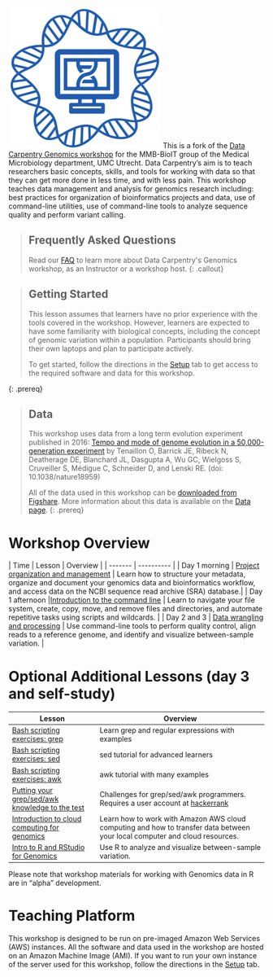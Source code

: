 ---
---

![logo MMB-BioIT](/fig/logo.png) 
This is a fork of the [Data Carpentry Genomics workshop](https://datacarpentry.org/genomics-workshop/) for the MMB-BioIT group of the Medical Microbiology department, UMC Utrecht. Data Carpentry’s aim is to teach researchers basic concepts, skills, and tools for working
with data so that they can get more done in less time, and with less pain. This workshop
teaches data management and analysis for genomics research including: 
best practices for organization of bioinformatics projects and data, use of command-line 
utilities, use of command-line tools to analyze sequence quality and
perform variant calling.

> ## Frequently Asked Questions
> Read our [FAQ](/genomics-workshop/faq/) to learn more about Data Carpentry's Genomics workshop, as an Instructor or a workshop host.
{: .callout}

> ## Getting Started
>
> This lesson assumes that learners have no prior experience with the tools covered in the workshop. 
> However, learners are expected to have some familiarity with biological concepts,
> including the 
> concept of genomic variation within a population. Participants should bring their own laptops and plan to participate actively. 
> 
> To get started, follow the directions in the [Setup](setup.html) tab to 
> get access to the required software and data for this workshop.
> 
{: .prereq}

> ## Data
> 
> This workshop uses data from a long term evolution experiment published in 2016: [Tempo and mode of genome evolution in a 50,000-generation experiment](https://www.ncbi.nlm.nih.gov/pmc/articles/PMC4988878/) by Tenaillon O, Barrick JE, Ribeck N, Deatherage DE, Blanchard JL, Dasgupta A, Wu GC, Wielgoss S, Cruveiller S, Médigue C, Schneider D, and Lenski RE. (doi: 10.1038/nature18959)
>
> All of the data used in this workshop can be [downloaded from Figshare](https://figshare.com/articles/Data_Carpentry_Genomics_beta_2_0/7726454). 
> More information about this data is available on the [Data page](https://datacarpentry.org/organization-genomics/data/).
{: .prereq} 

# Workshop Overview 

| Time  | Lesson | Overview |
| ------- | ---------- |
| Day 1 morning | [Project organization and management](https://mmb-umcu.github.io/organization-genomics/) | Learn how to structure your metadata, organize and document your genomics data and bioinformatics workflow, and access data on the NCBI sequence read archive (SRA) database.|
| Day 1 afternoon |[Introduction to the command line](https://mmb-umcu.github.io/shell-genomics/) |  Learn to navigate your file system, create, copy, move, and remove files and directories, and automate repetitive tasks using scripts and wildcards. |
| Day 2 and 3 | [Data wrangling and processing](https://mmb-umcu.github.io/wrangling-genomics/) | Use command-line tools to perform quality control, align reads to a reference genome, and identify and visualize between-sample variation. |

# Optional Additional Lessons (day 3 and self-study)

| Lesson | Overview |
| ------- | -------- |
| [Bash scripting exercises: grep](https://ryanstutorials.net/linuxtutorial/grep.php) | Learn grep and regular expressions with examples 
| [Bash scripting exercises: sed](https://www.tutorialspoint.com/sed/) | sed tutorial for advanced learners
| [Bash scripting exercises: awk](https://www.tutorialspoint.com/sed/) | awk tutorial with many examples 
| [Putting your grep/sed/awk knowledge to the test](https://www.hackerrank.com/domains/shell?filters%5Bsubdomains%5D%5B%5D=grep-sed-awk) | Challenges for grep/sed/awk programmers. Requires a user account at [hackerrank](http://www.hackerrank.com)
| [Introduction to cloud computing for genomics](http://www.datacarpentry.org/cloud-genomics/) | Learn how to work with Amazon AWS cloud computing and how to transfer data between your local computer and cloud resources. 
| [Intro to R and RStudio for Genomics](https://datacarpentry.org/genomics-r-intro/) | Use R to analyze and visualize between-sample variation. |

Please note that workshop materials for working with Genomics data in R are in “alpha” development.

# Teaching Platform
This workshop is designed to be run on pre-imaged Amazon Web Services (AWS)
instances. All the software and data used in the workshop are hosted on an Amazon Machine Image (AMI).
If you want to run your own instance of the server used for this workshop, follow the directions in the [Setup](setup.html) tab. 

